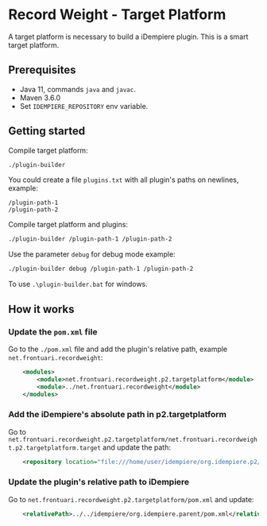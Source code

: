 # Record Weight - Target Platform

A target platform is necessary to build a iDempiere plugin. This is a smart target platform.


## Prerequisites

- Java 11, commands `java` and `javac`.
- Maven 3.6.0
- Set `IDEMPIERE_REPOSITORY` env variable.

## Getting started

Compile target platform:

```bash
./plugin-builder
```

You could create a file `plugins.txt` with all plugin's paths on newlines, example:

```
/plugin-path-1
/plugin-path-2
```

Compile target platform and plugins:

```bash
./plugin-builder /plugin-path-1 /plugin-path-2
```

Use the parameter `debug` for debug mode example:

```bash
./plugin-builder debug /plugin-path-1 /plugin-path-2
```

To use `.\plugin-builder.bat` for windows.

## How it works

### Update the `pom.xml` file

Go to the `./pom.xml` file and add the plugin's relative path, example `net.frontuari.recordweight`:

```xml
    <modules>
        <module>net.frontuari.recordweight.p2.targetplatform</module>
        <module>../net.frontuari.recordweight</module>
    </modules>
```

### Add the iDempiere's absolute path in p2.targetplatform

Go to `net.frontuari.recordweight.p2.targetplatform/net.frontuari.recordweight.p2.targetplatform.target` and update the path:

```xml
    <repository location="file:///home/user/idempiere/org.idempiere.p2/target/repository"/>
```

### Update the plugin's relative path to iDempiere

Go to `net.frontuari.recordweight.p2.targetplatform/pom.xml` and update:

```xml
    <relativePath>../../idempiere/org.idempiere.parent/pom.xml</relativePath>
```
